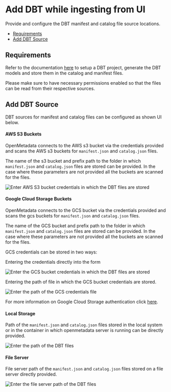 # Add DBT while ingesting from UI

Provide and configure the DBT manifest and catalog file source locations.

* [Requirements](add-dbt-while-ingesting-from-ui.md#undefined)
* [Add DBT Source](add-dbt-while-ingesting-from-ui.md#undefined)

## Requirements

Refer to the documentation [here](https://docs.getdbt.com/docs/introduction) to setup a DBT project, generate the DBT models and store them in the catalog and manifest files.

Please make sure to have necessary permissions enabled so that the files can be read from their respective sources.

## Add DBT Source

DBT sources for manifest and catalog files can be configured as shown UI below.

#### AWS S3 Buckets

OpenMetadata connects to the AWS s3 bucket via the credentials provided and scans the AWS s3 buckets for `manifest.json` and `catalog.json` files.

The name of the s3 bucket and prefix path to the folder in which `manifest.json` and `catalog.json` files are stored can be provided. In the case where these parameters are not provided all the buckets are scanned for the files.

![Enter AWS S3 bucket credentials in which the DBT files are stored](<../../.gitbook/assets/image (1).png>)

#### Google Cloud Storage Buckets

OpenMetadata connects to the GCS bucket via the credentials provided and scans the gcs buckets for `manifest.json` and `catalog.json` files.

The name of the GCS bucket and prefix path to the folder in which `manifest.json` and `catalog.json` files are stored can be provided. In the case where these parameters are not provided all the buckets are scanned for the files.

GCS credentials can be stored in two ways:

Entering the credentials directly into the form

![Enter the GCS bucket credentials in which the DBT files are stored](<../../.gitbook/assets/image (3).png>)

Entering the path of file in which the GCS bucket credentials are stored.

![Enter the path of the GCS credentials file](<../../.gitbook/assets/image (5).png>)

For more information on Google Cloud Storage authentication click [here](https://cloud.google.com/docs/authentication/getting-started#create-service-account-console).

#### Local Storage

Path of the `manifest.json` and `catalog.json` files stored in the local system or in the container in which openmetadata server is running can be directly provided.

![Enter the path of the DBT files](../../.gitbook/assets/image.png)

#### File Server

File server path of the `manifest.json` and `catalog.json` files stored on a file server directly provided.

![Enter the file server path of the DBT files](<../../.gitbook/assets/image (2).png>)
